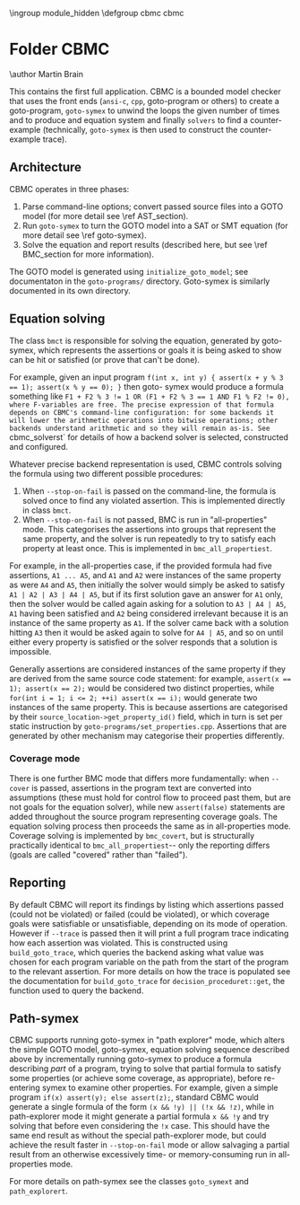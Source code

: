 \ingroup module_hidden
\defgroup cbmc cbmc

# Folder CBMC

\author Martin Brain

This contains the first full application. CBMC is a bounded model
checker that uses the front ends (`ansi-c`, `cpp`, goto-program or
others) to create a goto-program, `goto-symex` to unwind the loops the
given number of times and to produce and equation system and finally
`solvers` to find a counter-example (technically, `goto-symex` is then
used to construct the counter-example trace).

## Architecture

CBMC operates in three phases:

1. Parse command-line options; convert passed source files into a GOTO model
   (for more detail see \ref AST_section).
2. Run `goto-symex` to turn the GOTO model into a SAT or SMT equation
   (for more detail see \ref goto-symex).
3. Solve the equation and report results (described here, but see
   \ref BMC_section for more information).

The GOTO model is generated using `initialize_goto_model`; see documentaton
in the `goto-programs/` directory. Goto-symex is similarly documented in its
own directory.

## Equation solving

The class `bmct` is responsible for solving the equation, generated by
goto-symex, which represents the assertions or goals it is being asked to show
can be hit or satisfied (or prove that can't be done).

For example, given an input program
`f(int x, int y) { assert(x + y % 3 == 1); assert(x % y == 0); }` then goto-
symex would produce a formula something like
`F1 + F2 % 3 != 1 OR (F1 + F2 % 3 == 1 AND F1 % F2 != 0), where F-variables
are free. The precise expression of that formula depends on CBMC's command-line
configuration: for some backends it will lower the arithmetic operations into
bitwise operations; other backends understand arithmetic and so they will remain
as-is. See `cbmc_solverst` for details of how a backend solver is selected,
constructed and configured.

Whatever precise backend representation is used, CBMC controls solving the
formula using two different possible procedures:

1. When `--stop-on-fail` is passed on the command-line, the formula is solved
   once to find any violated assertion. This is implemented directly in
   class `bmct`.
2. When `--stop-on-fail` is not passed, BMC is run in "all-properties" mode.
   This categorises the assertions into groups that represent the same property,
   and the solver is run repeatedly to try to satisfy each property at least
   once. This is implemented in `bmc_all_propertiest`.

For example, in the all-properties case, if the provided formula had five
assertions, `A1 ... A5`, and `A1` and `A2` were instances of the same property
as were `A4` and `A5`, then initially the solver would simply be asked to
satisfy `A1 | A2 | A3 | A4 | A5`, but if its first solution gave an answer for
`A1` only, then the solver would be called again asking for a solution to
`A3 | A4 | A5`, `A1` having been satisfied and `A2` being considered irrelevant
because it is an instance of the same property as `A1`. If the solver came back
with a solution hitting `A3` then it would be asked again to solve for
`A4 | A5`, and so on until either every property is satisfied or the solver
responds that a solution is impossible.

Generally assertions are considered instances of the same property if they are
derived from the same source code statement: for example,
`assert(x == 1); assert(x == 2);` would be considered two distinct properties,
while `for(int i = 1; i <= 2; ++i) assert(x == i);` would generate two instances
of the same property. This is because assertions are categorised by their
`source_location->get_property_id()` field, which in turn is set per static
instruction by `goto-programs/set_properties.cpp`. Assertions that are generated
by other mechanism may categorise their properties differently.

### Coverage mode

There is one further BMC mode that differs more fundamentally: when `--cover` is
passed, assertions in the program text are converted into assumptions (these
must hold for control flow to proceed past them, but are not goals for the
equation solver), while new `assert(false)` statements are added throughout the
source program representing coverage goals. The equation solving process then
proceeds the same as in all-properties mode. Coverage solving is implemented by
`bmc_covert`, but is structurally practically identical to
`bmc_all_propertiest`-- only the reporting differs (goals are called "covered"
rather than "failed").

## Reporting

By default CBMC will report its findings by listing which assertions passed
(could not be violated) or failed (could be violated), or which coverage goals
were satisfiable or unsatisfiable, depending on its mode of operation. However
if `--trace` is passed then it will print a full program trace indicating how
each assertion was violated. This is constructed using `build_goto_trace`, which
queries the backend asking what value was chosen for each program variable on
the path from the start of the program to the relevant assertion. For more
details on how the trace is populated see the documentation for
`build_goto_trace` for `decision_proceduret::get`, the function used to query the
backend.

## Path-symex

CBMC supports running goto-symex in "path explorer" mode, which alters the
simple GOTO model, goto-symex, equation solving sequence described above by
incrementally running goto-symex to produce a formula describing *part* of a
program, trying to solve that partial formula to satisfy some properties (or
achieve some coverage, as appropriate), before re-entering symex to examine
other properties. For example, given a simple program
`if(x) assert(y); else assert(z);`, standard CBMC would generate a single
formula of the form `(x && !y) || (!x && !z)`, while in path-explorer mode it
might generate a partial formula `x && !y` and try solving that before even
considering the `!x` case. This should have the same end result as without the
special path-explorer mode, but could achieve the result faster in
`--stop-on-fail` mode or allow salvaging a partial result from an otherwise
excessively time- or memory-consuming run in all-properties mode.

For more details on path-symex see the classes `goto_symext` and
`path_explorert`.
